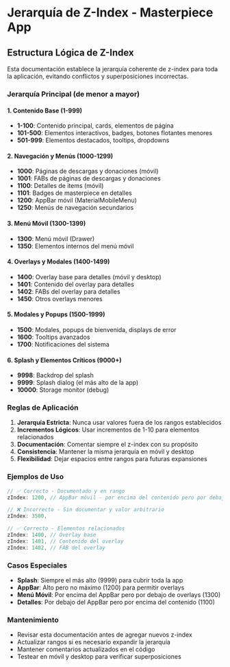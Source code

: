 # Jerarquía de Z-Index - Masterpiece App

## Estructura Lógica de Z-Index

Esta documentación establece la jerarquía coherente de z-index para toda la aplicación, evitando conflictos y superposiciones incorrectas.

### Jerarquía Principal (de menor a mayor)

#### 1. Contenido Base (1-999)
- **1-100**: Contenido principal, cards, elementos de página
- **101-500**: Elementos interactivos, badges, botones flotantes menores
- **501-999**: Elementos destacados, tooltips, dropdowns

#### 2. Navegación y Menús (1000-1299)
- **1000**: Páginas de descargas y donaciones (móvil)
- **1001**: FABs de páginas de descargas y donaciones
- **1100**: Detalles de items (móvil)
- **1101**: Badges de masterpiece en detalles
- **1200**: AppBar móvil (MaterialMobileMenu)
- **1250**: Menús de navegación secundarios

#### 3. Menú Móvil (1300-1399)
- **1300**: Menú móvil (Drawer)
- **1350**: Elementos internos del menú móvil

#### 4. Overlays y Modales (1400-1499)
- **1400**: Overlay base para detalles (móvil y desktop)
- **1401**: Contenido del overlay para detalles
- **1402**: FABs del overlay para detalles
- **1450**: Otros overlays menores

#### 5. Modales y Popups (1500-1999)
- **1500**: Modales, popups de bienvenida, displays de error
- **1600**: Tooltips avanzados
- **1700**: Notificaciones del sistema

#### 6. Splash y Elementos Críticos (9000+)
- **9998**: Backdrop del splash
- **9999**: Splash dialog (el más alto de la app)
- **10000**: Storage monitor (debug)

### Reglas de Aplicación

1. **Jerarquía Estricta**: Nunca usar valores fuera de los rangos establecidos
2. **Incrementos Lógicos**: Usar incrementos de 1-10 para elementos relacionados
3. **Documentación**: Comentar siempre el z-index con su propósito
4. **Consistencia**: Mantener la misma jerarquía en móvil y desktop
5. **Flexibilidad**: Dejar espacios entre rangos para futuras expansiones

### Ejemplos de Uso

```javascript
// ✅ Correcto - Documentado y en rango
zIndex: 1200, // AppBar móvil - por encima del contenido pero por debajo de overlays

// ❌ Incorrecto - Sin documentar y valor arbitrario
zIndex: 3500,

// ✅ Correcto - Elementos relacionados
zIndex: 1400, // Overlay base
zIndex: 1401, // Contenido del overlay
zIndex: 1402, // FAB del overlay
```

### Casos Especiales

- **Splash**: Siempre el más alto (9999) para cubrir toda la app
- **AppBar**: Alto pero no máximo (1200) para permitir overlays
- **Menú Móvil**: Por encima del AppBar pero por debajo de overlays (1300)
- **Detalles**: Por debajo del AppBar pero por encima del contenido (1100)

### Mantenimiento

- Revisar esta documentación antes de agregar nuevos z-index
- Actualizar rangos si es necesario expandir la jerarquía
- Mantener comentarios actualizados en el código
- Testear en móvil y desktop para verificar superposiciones 
